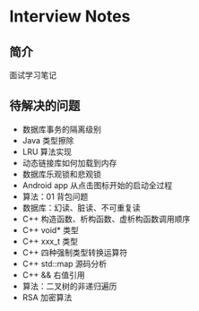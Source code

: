 # Interview Notes
## 简介
面试学习笔记

## 待解决的问题
* 数据库事务的隔离级别
* Java 类型擦除
* LRU 算法实现
* 动态链接库如何加载到内存
* 数据库乐观锁和悲观锁
* Android app 从点击图标开始的启动全过程
* 算法：01 背包问题
* 数据库：幻读、脏读、不可重复读
* C++ 构造函数、析构函数、虚析构函数调用顺序
* C++ void* 类型
* C++ xxx_t 类型
* C++ 四种强制类型转换运算符
* C++ std::map 源码分析
* C++ && 右值引用
* 算法：二叉树的非递归遍历
* RSA 加密算法